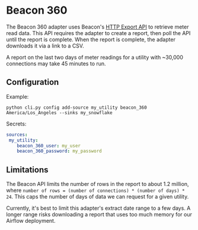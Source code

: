 # Beacon 360

The Beacon 360 adapter uses Beacon's [HTTP Export API](https://helpbeaconama.net/beacon-web-services/export-data-service-v2-api-preview/#POSTread) to retrieve meter read data. This API requires the adapter to create a report, then poll the API until the report is complete. When the report is complete, the adapter downloads it via a link to a CSV.

A report on the last two days of meter readings for a utility with ~30,000 connections may take 45 minutes to run.

## Configuration

Example:
```
python cli.py config add-source my_utility beacon_360 America/Los_Angeles --sinks my_snowflake
```

Secrets:
```yaml
sources:
 my_utility:
    beacon_360_user: my_user
    beacon_360_password: my_password
```

## Limitations

The Beacon API limits the number of rows in the report to about 1.2 million, where `number of rows = (number of connections) * (number of days) * 24`. This caps the number of days of data we can request for a given utility.

Currently, it's best to limit this adapter's extract date range to a few days. A longer range risks downloading a report that uses too much memory for our Airflow deployment.